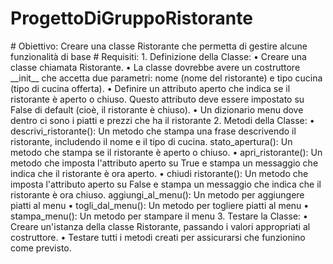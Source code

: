 # ProgettoDiGruppoRistorante
<p> # Obiettivo: Creare una classe Ristorante che permetta di gestire alcune funzionalità di base
# Requisiti:
 1. Definizione della Classe:
 • Creare una classe chiamata Ristorante.
 • La classe dovrebbe avere un costruttore __init__ che accetta due parametri: nome (nome del ristorante) e tipo cucina (tipo di cucina offerta).
 • Definire un attributo aperto che indica se il ristorante è aperto o chiuso. Questo attributo deve essere impostato su False di default (cioè, il ristorante è chiuso).
 • Un dizionario menu dove dentro ci sono i piatti e prezzi che ha il ristorante
 2. Metodi della Classe:
 • descrivi_ristorante(): Un metodo che stampa una frase descrivendo il ristorante, includendo il nome e il tipo di cucina.
 stato_apertura(): Un metodo che stampa se il ristorante è aperto o chiuso.
 • apri_ristorante(): Un metodo che imposta l'attributo aperto su True e stampa un messaggio che indica che il ristorante è ora aperto.
 • chiudi ristorante(): Un metodo che imposta l'attributo aperto su False e stampa un messaggio che indica che il ristorante è ora chiuso.
 aggiungi_al_menu(): Un metodo per aggiungere piatti al menu
 • togli_dal_menu(): Un metodo per togliere piatti al menu
 • stampa_menu(): Un metodo per stampare il menu
 3. Testare la Classe:
 • Creare un'istanza della classe Ristorante, passando i valori appropriati al costruttore.
 • Testare tutti i metodi creati per assicurarsi che funzionino come previsto.</p>
